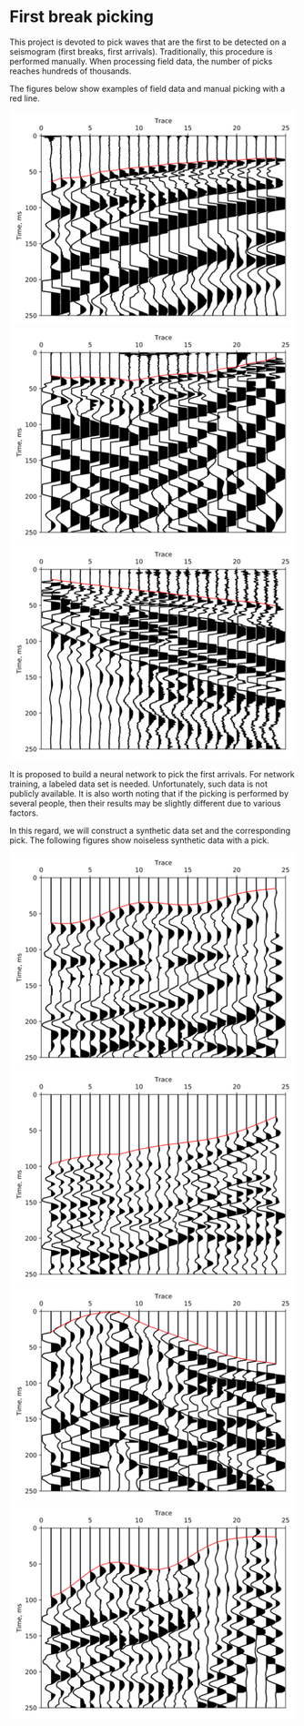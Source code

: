 # First break picking
This project is devoted to pick waves that are the first to be detected on a seismogram (first breaks, first arrivals).
Traditionally, this procedure is performed manually. When processing field data, the number of picks reaches hundreds of
thousands.

The figures below show examples of field data and manual picking with a red line.

![](examples/real_segment_1.svg)
![](examples/real_segment_2.svg)
![](examples/real_segment_3.svg)

It is proposed to build a neural network to pick the first arrivals. 
For network training, a labeled data set is needed. Unfortunately, such data is not publicly available.
It is also worth noting that if the picking is performed by several people, then their results may be slightly 
different due to various factors.

In this regard, we will construct a synthetic data set and the corresponding pick. The following figures show 
noiseless synthetic data with a pick.

![](examples/synth_segment_1.svg)
![](examples/synth_segment_2.svg)
![](examples/synth_segment_3.svg)
![](examples/synth_segment_4.svg)